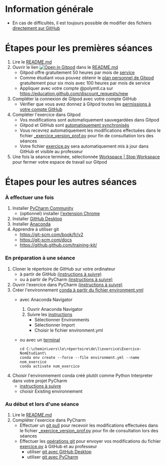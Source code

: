 # Information générale
* En cas de difficultés, il est toujours possible de modifier des fichiers [directement sur GitHub](https://docs.github.com/en/github/managing-files-in-a-repository/editing-files-in-your-repository)

# Étapes pour les premières séances
1. Lire le [README.md](README.md)
2. Ouvrir le lien [![Open in Gitpod](https://gitpod.io/button/open-in-gitpod.svg)](README.md) dans le [README.md](README.md)
    * Gitpod offre gratuitement 50 heures par mois de [service](https://www.gitpod.io/pricing/)
    * Comme étudiant vous pouvez obtenir le [plan personnel de Gitpod](https://education.github.com/pack#offers) gratuitement pour six mois avec 100 heures par mois de service
    * Appliquer avec votre compte @polymtl.ca sur <https://education.github.com/discount_requests/new>
3. Compléter la connexion de Gitpod avec votre compte GitHub
   * Vérifier que vous avez donnez à Gitpod toutes les [permissions à votre compte GitHub](https://gitpod.io/access-control/)
4. Compléter l'exercice dans Gitpod
    * Vos modifications sont automatiquement sauvegardées dans Gitpod
    * Gitpod et GitHub sont [automatiquement synchronisés](.gitpod.yml#L6)
    * Vous recevrez automatiquement les modifications effectuées dans le fichier [_exercice_version_prof.py](_exercice_version_prof.py) pour fin de consultation lors des séances
    * Votre fichier [exercice.py](exercicech6.py) sera automatiquement mis à jour dans GitHub et visible au professeur
5. Une fois la séance terminée, sélectionnée [Workspace | Stop Workspace](https://www.gitpod.io/docs/life-of-workspace/#timeouts)
pour fermer votre espace de travail sur Gitpod
# Étapes pour les autres séances
### À effectuer une fois
1. Installer [PyCharm Community](https://www.jetbrains.com/pycharm/download/)
   * (optionnel) installer [l'extension Chrome](https://chrome.google.com/webstore/detail/jetbrains-toolbox-extensi/offnedcbhjldheanlbojaefbfbllddna?)
2. Installer [GitHub Desktop](https://desktop.github.com/)
3. Installer [Anaconda](https://www.anaconda.com/products/individual)
4. Apprendre à utiliser git
    * https://git-scm.com/book/fr/v2
    * https://git-scm.com/docs
    * https://github.github.com/training-kit/
    

### En préparation à une séance
1. Cloner le répertoire de GitHub sur votre ordinateur
    * à partir de GitHub [(instructions à suivre)](https://docs.github.com/en/github/creating-cloning-and-archiving-repositories/cloning-a-repository) 
    * ou à partir de PyCharm [(instructions à suivre)](https://www.jetbrains.com/help/pycharm/opening-your-project-for-the-first-time.html#git)
2. Ouvrir l'exercice dans PyCharm [(instructions à suivre)](https://www.jetbrains.com/help/pycharm/importing-project-from-existing-source-code.html#existing-sources)
3. Créer l'environnement [conda à partir du fichier environment.yml](https://docs.conda.io/projects/conda/en/latest/user-guide/tasks/manage-environments.html#creating-an-environment-from-an-environment-yml-file)
   * avec Anaconda Navigator
        1. Ouvrir Anaconda Navigator
        2. Suivre les [instructions](https://docs.anaconda.com/anaconda/navigator/tutorials/manage-environments/#importing-an-environment)
            * Sélectionner Environments
            * Sélectionner Import
            * Choisir le fichier environment.yml
    * ou avec un [terminal](https://www.jetbrains.com/help/pycharm/terminal-emulator.html)
    
        ```
        cd C:\chemin\vers\le\répertoire\de\l\exercice\Exercice-NomEtudiant\
        conda env create --force --file environment.yml --name nom_exercice
        conda activate nom_exercice
        ```
3. Choisir l'environnement conda créé plutôt comme Python Interpreter dans votre projet PyCharm
    * [instructions à suivre](https://www.jetbrains.com/help/pycharm/conda-support-creating-conda-virtual-environment.html)
    * choisir Existing environnement 
### Au début et lors d'une séance
1. Lire le [README.md](README.md)
2. Compléter l'exercice dans PyCharm
    * Effectuer un [git pull](https://git-scm.com/docs/git-pull/)
      pour recevoir les modifications effectuées dans le fichier [_exercice_version_prof.py](_exercice_version_prof.py) pour fin de consultation lors des séances
    * Effectuer les [opérations git](https://git-scm.com/docs)
      pour envoyer vos modifications du fichier [exercice.py](exercicech6.py) à GitHub et au professeur
      * utiliser [git avec GitHub Desktop](https://docs.github.com/en/desktop/getting-started-with-github-desktop/creating-your-first-repository-using-github-desktop#introduction)
      * utiliser [git avec PyCharm](https://www.jetbrains.com/help/pycharm/using-git-integration.html)
